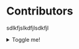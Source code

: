 # Contributors


sdlkfjslkdfjlsdkfjl


<details>
  <summary>Toggle me!</summary>

  This is the detailed content

  ```js
  console.log("Markdown features including the code block are available");
  ```

  You can use Markdown here including **bold** and _italic_ text, and [inline link](https://docusaurus.io)
  <details>
    <summary>Nested toggle! Some surprise inside...</summary>

    😲😲😲😲😲
  </details>
</details>